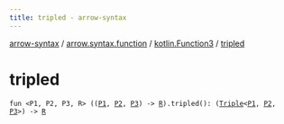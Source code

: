 ```yaml
---
title: tripled - arrow-syntax
---
```


[arrow-syntax](../../index.html) / [arrow.syntax.function](../index.html) / [kotlin.Function3](index.html) / [tripled](./tripled.html)

# tripled

`fun <P1, P2, P3, R> ((`[`P1`](tripled.html#P1)`, `[`P2`](tripled.html#P2)`, `[`P3`](tripled.html#P3)`) -> `[`R`](tripled.html#R)`).tripled(): (`[`Triple`](https://kotlinlang.org/api/latest/jvm/stdlib/kotlin/-triple/index.html)`<`[`P1`](tripled.html#P1)`, `[`P2`](tripled.html#P2)`, `[`P3`](tripled.html#P3)`>) -> `[`R`](tripled.html#R)